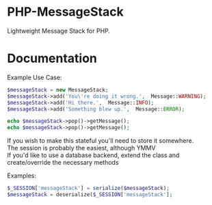 PHP-MessageStack
================

Lightweight Message Stack for PHP.

Documentation
=============
Example Use Case:
````PHP
$messageStack = new MessageStack;
$messageStack->add('You\'re doing it wrong.',  Message::WARNING);
$messageStack->add('Hi there.',  Message::INFO);
$messageStack->add('Something blew up.',  Message::ERROR);

echo $messageStack->pop()->getMessage();
echo $messageStack->pop()->getMessage();
````
If you wish to make this stateful you'll need to store it somewhere.  
The session is probably the easiest, although YMMV  
If you'd like to use a database backend, extend the class and create/override the necessary methods  
  
Examples:
````PHP
$_SESSION['messageStack'] = serialize($messageStack);  
$messageStack = deserialize($_SESSION['messageStack'];  
````
